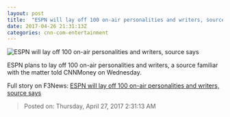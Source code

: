 ```yaml
---
layout: post
title:  "ESPN will lay off 100 on-air personalities and writers, source says"
date: 2017-04-26 21:31:13Z
categories: cnn-com-entertainment
---
```


![ESPN will lay off 100 on-air personalities and writers, source says](http://i2.cdn.turner.com/money/dam/assets/160510153415-espn-logo-780x439.jpg)

ESPN plans to lay off 100 on-air personalities and writers, a source familiar with the matter told CNNMoney on Wednesday.


Full story on F3News: [ESPN will lay off 100 on-air personalities and writers, source says](http://www.f3nws.com/n/uRpXSG)

> Posted on: Thursday, April 27, 2017 2:31:13 AM

